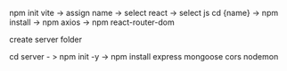 npm init vite -> assign name -> select react -> select js
cd {name} -> npm install -> npm axios -> npm react-router-dom

create server folder 

cd server - > npm init -y -> npm install express mongoose cors nodemon


